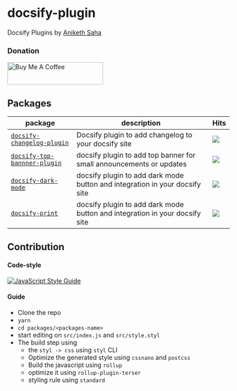 # docsify-plugin

Docsify Plugins by [Aniketh Saha](https://twitter.com/__ANIX__)

### Donation

<a href="https://www.buymeacoffee.com/eydPs6n" target="_blank"><img src="https://cdn.buymeacoffee.com/buttons/default-orange.png" alt="Buy Me A Coffee" style="height: 51px !important;width: 217px !important;" ></a>

## Packages

| **package**                                                                                                                  | **description**                                                             | **Hits**                                                                                                                                        |
| ---------------------------------------------------------------------------------------------------------------------------- | --------------------------------------------------------------------------- | ----------------------------------------------------------------------------------------------------------------------------------------------- |
| [`docsify-changelog-plugin`](https://github.com/anikethsaha/docsify-plugin/tree/master/packages/docsify-changelog-plugin)    | Docsify plugin to add changelog to your docsify site                        | [![](https://data.jsdelivr.com/v1/package/npm/docsify-changelog-plugin/badge)](https://www.jsdelivr.com/package/npm/docsify-changelog-plugin)   |
| [`docsify-top-bannner-plugin`](https://github.com/anikethsaha/docsify-plugin/tree/master/packages/docsify-top-banner-plugin) | docsify plugin to add top banner for small announcements or updates         | [![](https://data.jsdelivr.com/v1/package/npm/docsify-top-banner-plugin/badge)](https://www.jsdelivr.com/package/npm/docsify-top-banner-plugin) |
| [`docsify-dark-mode`](https://github.com/anikethsaha/docsify-plugin/tree/master/packages/docsify-dark-mode)                  | docsify plugin to add dark mode button and integration in your docsify site | [![](https://data.jsdelivr.com/v1/package/npm/docsify-dark-mode/badge)](https://www.jsdelivr.com/package/npm/docsify-dark-mode)                 |
| [`docsify-print`](https://github.com/anikethsaha/docsify-plugin/tree/master/packages/docsify-print)                          | docsify plugin to add dark mode button and integration in your docsify site | [![](https://data.jsdelivr.com/v1/package/npm/docsify-print/badge)](https://www.jsdelivr.com/package/npm/docsify-print)                         |

## Contribution

#### Code-style

[![JavaScript Style Guide](https://cdn.rawgit.com/standard/standard/master/badge.svg)](https://github.com/standard/standard)

#### Guide

- Clone the repo
- `yarn`
- `cd packages/<packages-name>`
- start editing on `src/index.js` and `src/style.styl`
- The build step using
  - the `styl -> css` using `styl` CLI
  - Optimize the generated style using `cssnano` and `postcss`
  - Build the javascript using `rollup`
  - optimize it using `rollup-plugin-terser`
  - styling rule using `standard`
